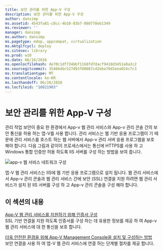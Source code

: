 ```yaml
---
title: 보안 관리를 위한 App-V 구성
description: 보안 관리를 위한 App-V 구성
author: dansimp
ms.assetid: 4543fa81-c8cc-4b10-83b7-060778eb1349
ms.reviewer: ''
manager: dansimp
ms.author: dansimp
ms.pagetype: mdop, appcompat, virtualization
ms.mktglfcycl: deploy
ms.sitesec: library
ms.prod: w10
ms.date: 06/16/2016
ms.openlocfilehash: de70c1df734bbf1168fd7dacf9410d3451a8a3c2
ms.sourcegitcommit: 354664bc527d93f80687cd2eba70d1eea024c7c3
ms.translationtype: MT
ms.contentlocale: ko-KR
ms.lasthandoff: 06/26/2020
ms.locfileid: "10821903"
---
```

# 보안 관리를 위한 App-V 구성


관리 작업 보안이 중요 한 환경에서 App-v 웹 관리 서비스와 App-v 관리 콘솔 간의 보안 통신을 허용 하는 앱-V를 사용 합니다. 관리 서비스는 웹 기반 응용 프로그램이 기 때문에 관리 서비스를 호스트 하는 웹 서버에서 App-v 관리 서버 응용 프로그램을 보호 해야 합니다. 다음 그림과 같이이 프로세스에서는 통신에 HTTPS를 사용 하 고 Windows 통합 인증만 허용 하도록 IIS 서버를 구성 하는 방법을 보여 줍니다.

![app-v 웹 서비스 네트워크 구성](images/appvmgmtwebservice.gif)

앱-V 웹 관리 서비스는 IIS에 웹 기반 응용 프로그램으로 설치 됩니다. 웹 관리 서비스에서 App-v 관리 콘솔과 웹 관리 서비스 간에 보안 (SSL) 연결을 지원 하려면 웹 관리 서비스가 설치 된 IIS 서버를 구성 하 고 App-v 관리 콘솔을 구성 해야 합니다.

## 이 섹션의 내용


<a href="" id="configuring-certificates-to-support-the-app-v-web-management-service"></a>[App-V 웹 관리 서비스를 지원하기 위해 인증서 구성](configuring-certificates-to-support-the-app-v-web-management-service.md)  
SSL 기반 연결을 지원 하도록 인증서를 구성 하는 데 유용한 정보를 제공 하 여 App-v 웹 관리 서비스에 대 한 통신을 보호 합니다.

<a href="" id="how-to-install-and-configure-the-app-v-management-console-for-a-more-secure-environment"></a>[더욱 안전한 환경을 위해 App-V Management Console을 설치 및 구성하는 방법](how-to-install-and-configure-the-app-v-management-console-for-a-more-secure-environment.md)  
보안 연결을 사용 하 여 앱-V 웹 관리 서비스에 연결 하는 단계별 절차를 제공 합니다.

 

 





